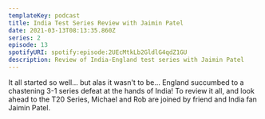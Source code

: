 ```yaml
---
templateKey: podcast
title: India Test Series Review with Jaimin Patel
date: 2021-03-13T08:13:35.860Z
series: 2
episode: 13
spotifyURI: spotify:episode:2UEcMtkLb2GldlG4qdZ1GU
description: Review of India-England test series with Jaimin Patel
---
```

It all started so well... but alas it wasn't to be... England succumbed to a chastening 3-1 series defeat at the hands of India! To review it all, and look ahead to the T20 Series, Michael and Rob are joined by friend and India fan Jaimin Patel.